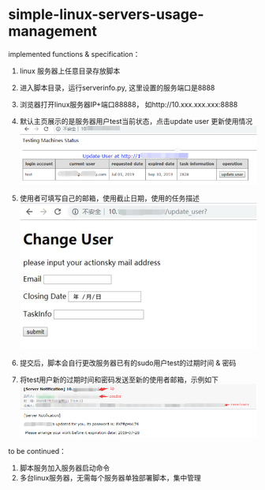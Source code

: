 # simple-linux-servers-usage-management

implemented functions & specification：

1. linux 服务器上任意目录存放脚本
2. 进入脚本目录，运行serverinfo.py, 这里设置的服务端口是8888
3. 浏览器打开linux服务器IP+端口88888， 如http://10.xxx.xxx.xxx:8888
4. 默认主页展示的是服务器用户test当前状态，点击update user 更新使用情况
     ![images](https://raw.githubusercontent.com/joycezhou007/simple-linux-servers-usage-management/master/images/index.png)
  
5. 使用者可填写自己的邮箱，使用截止日期，使用的任务描述
      ![images](https://raw.githubusercontent.com/joycezhou007/simple-linux-servers-usage-management/master/images/update_user.jpg)
  
6. 提交后，脚本会自行更改服务器已有的sudo用户test的过期时间 & 密码
7. 将test用户新的过期时间和密码发送至新的使用者邮箱，示例如下 
      ![images](https://raw.githubusercontent.com/joycezhou007/simple-linux-servers-usage-management/master/images/email.png)

to be continued：
1. 脚本服务加入服务器启动命令
2. 多台linux服务器，无需每个服务器单独部署脚本，集中管理
